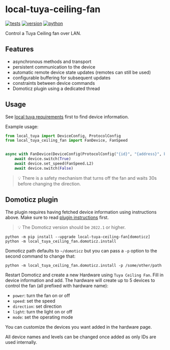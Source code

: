# local-tuya-ceiling-fan

[![tests](https://github.com/gpajot/local-tuya-ceiling-fan/actions/workflows/test.yml/badge.svg?branch=main&event=push)](https://github.com/gpajot/local-tuya-ceiling-fan/actions/workflows/test.yml?query=branch%3Amain+event%3Apush)
[![version](https://img.shields.io/pypi/v/local_tuya_ceiling_fan?label=stable)](https://pypi.org/project/local_tuya_ceiling_fan/)
[![python](https://img.shields.io/pypi/pyversions/local_tuya_ceiling_fan)](https://pypi.org/project/local_tuya_ceiling_fan/)

Control a Tuya Ceiling fan over LAN.

## Features
- asynchronous methods and transport
- persistent communication to the device
- automatic remote device state updates (remotes can still be used)
- configurable buffering for subsequent updates
- constraints between device commands
- Domoticz plugin using a dedicated thread

## Usage
See [local tuya requirements](https://github.com/gpajot/local-tuya#requirements) first to find device information.

Example usage:
```python
from local_tuya import DeviceConfig, ProtocolConfig
from local_tuya_ceiling_fan import FanDevice, FanSpeed


async with FanDevice(DeviceConfig(ProtocolConfig("{id}", "{address}", b"{key}"))) as device:
    await device.switch(True)
    await device.set_speed(FanSpeed.L2)
    await device.switch(False)
```

> 💡 There is a safety mechanism that turns off the fan and waits 30s before changing the direction.

## Domoticz plugin
The plugin requires having fetched device information using instructions above.
Make sure to read [plugin instructions](https://www.domoticz.com/wiki/Using_Python_plugins) first.
> 💡 The Domoticz version should be `2022.1` or higher.

```shell
python -m pip install --upgrade local-tuya-ceiling-fan[domoticz]
python -m local_tuya_ceiling_fan.domoticz.install
```
Domoticz path defaults to `~/domoticz` but you can pass a `-p` option to the second command to change that:
```shell
python -m local_tuya_ceiling_fan.domoticz.install -p /some/other/path
```

Restart Domoticz and create a new Hardware using `Tuya Ceiling Fan`. Fill in device information and add.
The hardware will create up to 5 devices to control the fan (all prefixed with hardware name):
- `power`: turn the fan on or off
- `speed`: set the speed
- `direction`: set direction
- `light`: turn the light on or off
- `mode`: set the operating mode

You can customize the devices you want added in the hardware page.

All device names and levels can be changed once added as only IDs are used internally.
